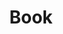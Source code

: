---
pid: mx47
title: Book
location_transcription: Malcolm
coordinates: "[-75.225405703519, 39.952648484183]"
zipcode: '19139'
gen_neighborhood: West Philadelphia
neighborhood: Walnut Hill
outside_phl: 
age: '8'
age_range: 6-13
instagram: 
image_file_name: mx_47.jpg
proposal_transcription: |-
  Book
  Malcolm
topic: African Americans,Person,History,Human Rights
topic_summary: 0, 0, 0, 0
type: Book
keywords_other: 
credit: Nysiah Wilson
image_labels: 
twitter: 
facebook: 
permalink: "/monuments/mx47/"
layout: item-page
---